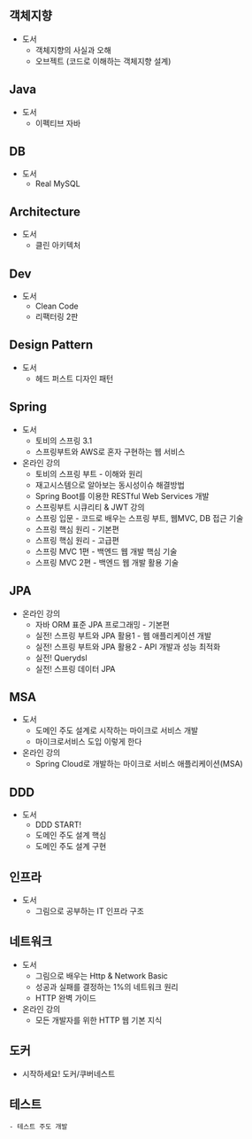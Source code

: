 ## 객체지향
- 도서
    - 객체지향의 사실과 오해
    - 오브젝트 (코드로 이해하는 객체지향 설계)
## Java
- 도서
    - 이펙티브 자바
## DB
- 도서
    - Real MySQL
## Architecture
- 도서
    - 클린 아키텍처
## Dev
- 도서
    - Clean Code
    - 리팩터링 2판
## Design Pattern
- 도서
    - 헤드 퍼스트 디자인 패턴
## Spring
- 도서
    - 토비의 스프링 3.1
    - 스프링부트와 AWS로 혼자 구현하는 웹 서비스
- 온라인 강의
    - 토비의 스프링 부트 - 이해와 원리
    - 재고시스템으로 알아보는 동시성이슈 해결방법
    - Spring Boot를 이용한 RESTful Web Services 개발
    - 스프링부트 시큐리티 & JWT 강의
    - 스프링 입문 - 코드로 배우는 스프링 부트, 웹MVC, DB 접근 기술
    - 스프링 핵심 원리 - 기본편
    - 스프링 핵심 원리 - 고급편
    - 스프링 MVC 1편 - 백엔드 웹 개발 핵심 기술
    - 스프링 MVC 2편 - 백엔드 웹 개발 활용 기술
## JPA
- 온라인 강의
    - 자바 ORM 표준 JPA 프로그래밍 - 기본편    
    - 실전! 스프링 부트와 JPA 활용1 - 웹 애플리케이션 개발
    - 실전! 스프링 부트와 JPA 활용2 - API 개발과 성능 최적화
    - 실전! Querydsl
    - 실전! 스프링 데이터 JPA
## MSA
- 도서
    - 도메인 주도 설계로 시작하는 마이크로 서비스 개발
    - 마이크로서비스 도입 이렇게 한다
- 온라인 강의
    - Spring Cloud로 개발하는 마이크로 서비스 애플리케이션(MSA)
## DDD
- 도서
    - DDD START!
    - 도메인 주도 설계 핵심
    - 도메인 주도 설계 구현
## 인프라
- 도서
    - 그림으로 공부하는 IT 인프라 구조
## 네트워크
- 도서
    - 그림으로 배우는 Http & Network Basic
    - 성공과 실패를 결정하는 1%의 네트워크 원리
    - HTTP 완벽 가이드
- 온라인 강의
    - 모든 개발자를 위한 HTTP 웹 기본 지식
## 도커
- 시작하세요! 도커/쿠버네스트
## 테스트
    - 테스트 주도 개발